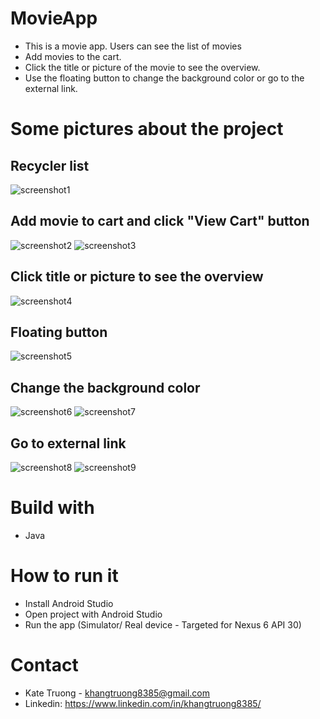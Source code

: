 # MovieApp
- This is a movie app. Users can see the list of movies
- Add movies to the cart. 
- Click the title or picture of the movie to see the overview. 
- Use the floating button to change the background color or go to the external link.

# Some pictures about the project 
## Recycler list
![screenshot1](https://user-images.githubusercontent.com/62549740/167284554-43686145-4fa8-446c-b34d-55bd1709c811.png)
## Add movie to cart and click "View Cart" button
![screenshot2](https://user-images.githubusercontent.com/62549740/167284602-f224c99c-ddf7-4626-be8d-188a465130e3.png)
![screenshot3](https://user-images.githubusercontent.com/62549740/167284606-0255b4c1-b6b6-4c36-a8c4-e563395f606a.png)
## Click title or picture to see the overview
![screenshot4](https://user-images.githubusercontent.com/62549740/167284620-c93ce172-23e5-4d0b-b90f-88da2bbe69f8.png)
## Floating button
![screenshot5](https://user-images.githubusercontent.com/62549740/167284632-1316b66c-4a00-40f3-ac04-bbbf34a3ae45.png)
## Change the background color
![screenshot6](https://user-images.githubusercontent.com/62549740/167284642-88152192-bc77-4af8-984d-11c68155e061.png)
![screenshot7](https://user-images.githubusercontent.com/62549740/167284646-538bad08-876e-4fe4-8f94-96e16a7c7a21.png)
## Go to external link
![screenshot8](https://user-images.githubusercontent.com/62549740/167284675-d44da1aa-cfe1-404f-a684-b18e257abfcb.png)
![screenshot9](https://user-images.githubusercontent.com/62549740/167284679-b91e9759-cdad-40cb-b2e5-f27043102f32.png)

# Build with
- Java

# How to run it
- Install Android Studio
- Open project with Android Studio
- Run the app (Simulator/ Real device - Targeted for Nexus 6 API 30)

# Contact
- Kate Truong - khangtruong8385@gmail.com
- Linkedin: https://www.linkedin.com/in/khangtruong8385/
